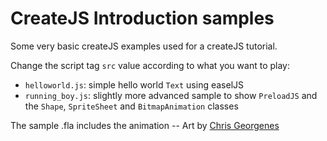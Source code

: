 CreateJS Introduction samples
=================

Some very basic createJS examples used for a createJS tutorial.

Change the script tag `src` value according to what you want to play:

* `helloworld.js`: simple hello world `Text` using easelJS
* `running_boy.js`: slightly more advanced sample to show `PreloadJS` and the `Shape`, `SpriteSheet` and `BitmapAnimation` classes

The sample .fla includes the animation -- Art by <a href="http://mudbubble.com/">Chris Georgenes